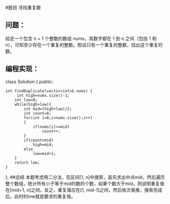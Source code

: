 #题目
寻找重复数
## 问题： 
给定一个包含 n + 1 个整数的数组 nums，其数字都在 1 到 n 之间（包括 1 和 n），可知至少存在一个重复的整数。假设只有一个重复的整数，找出这个重复的数。
## 编程实现：
class Solution {
public:

    int findDuplicate(vector<int>& nums) {
         int high=nums.size()-1;
        int low=0;
        while(high>low){
        	int mid=(high+low)/2;
        	int count=0;
        	for(int i=0;i<nums.size();i++)
            {
        		if(nums[i]<=mid)
        			count++;
        	}
        	if(count>mid)
        		high=mid;
        	else
        		low=mid+1;
        }
        return low;
    }
};
##总结
本题考虑用二分法，在区间[1, n]中搜索，首先求出中点mid，然后遍历整个数组，统计所有小于等于mid的数的个数，如果个数大于mid，则说明重复值在[mid+1, n]之间，反之，重复值应在[1, mid-1]之间，然后依次类推，搜索完成后，此时的low就是要求的重复值。
